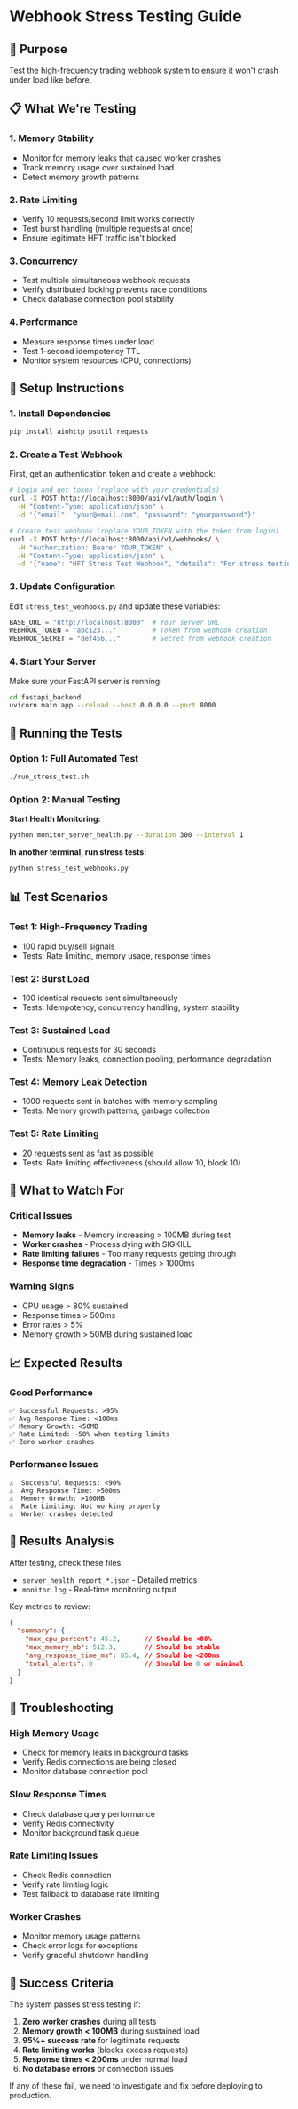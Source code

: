 # Webhook Stress Testing Guide

## 🎯 Purpose
Test the high-frequency trading webhook system to ensure it won't crash under load like before.

## 📋 What We're Testing

### 1. **Memory Stability**
- Monitor for memory leaks that caused worker crashes
- Track memory usage over sustained load
- Detect memory growth patterns

### 2. **Rate Limiting**
- Verify 10 requests/second limit works correctly
- Test burst handling (multiple requests at once)
- Ensure legitimate HFT traffic isn't blocked

### 3. **Concurrency**
- Test multiple simultaneous webhook requests
- Verify distributed locking prevents race conditions
- Check database connection pool stability

### 4. **Performance**
- Measure response times under load
- Test 1-second idempotency TTL
- Monitor system resources (CPU, connections)

## 🚀 Setup Instructions

### 1. **Install Dependencies**
```bash
pip install aiohttp psutil requests
```

### 2. **Create a Test Webhook**
First, get an authentication token and create a webhook:

```bash
# Login and get token (replace with your credentials)
curl -X POST http://localhost:8000/api/v1/auth/login \
  -H "Content-Type: application/json" \
  -d '{"email": "your@email.com", "password": "yourpassword"}'

# Create test webhook (replace YOUR_TOKEN with the token from login)
curl -X POST http://localhost:8000/api/v1/webhooks/ \
  -H "Authorization: Bearer YOUR_TOKEN" \
  -H "Content-Type: application/json" \
  -d '{"name": "HFT Stress Test Webhook", "details": "For stress testing"}'
```

### 3. **Update Configuration**
Edit `stress_test_webhooks.py` and update these variables:

```python
BASE_URL = "http://localhost:8000"  # Your server URL
WEBHOOK_TOKEN = "abc123..."         # Token from webhook creation
WEBHOOK_SECRET = "def456..."        # Secret from webhook creation
```

### 4. **Start Your Server**
Make sure your FastAPI server is running:
```bash
cd fastapi_backend
uvicorn main:app --reload --host 0.0.0.0 --port 8000
```

## 🧪 Running the Tests

### Option 1: Full Automated Test
```bash
./run_stress_test.sh
```

### Option 2: Manual Testing

**Start Health Monitoring:**
```bash
python monitor_server_health.py --duration 300 --interval 1
```

**In another terminal, run stress tests:**
```bash
python stress_test_webhooks.py
```

## 📊 Test Scenarios

### **Test 1: High-Frequency Trading**
- 100 rapid buy/sell signals
- Tests: Rate limiting, memory usage, response times

### **Test 2: Burst Load**
- 100 identical requests sent simultaneously
- Tests: Idempotency, concurrency handling, system stability

### **Test 3: Sustained Load**
- Continuous requests for 30 seconds
- Tests: Memory leaks, connection pooling, performance degradation

### **Test 4: Memory Leak Detection**
- 1000 requests sent in batches with memory sampling
- Tests: Memory growth patterns, garbage collection

### **Test 5: Rate Limiting**
- 20 requests sent as fast as possible
- Tests: Rate limiting effectiveness (should allow 10, block 10)

## 🚨 What to Watch For

### **Critical Issues**
- **Memory leaks** - Memory increasing > 100MB during test
- **Worker crashes** - Process dying with SIGKILL
- **Rate limiting failures** - Too many requests getting through
- **Response time degradation** - Times > 1000ms

### **Warning Signs**
- CPU usage > 80% sustained
- Response times > 500ms
- Error rates > 5%
- Memory growth > 50MB during sustained load

## 📈 Expected Results

### **Good Performance**
```
✅ Successful Requests: >95%
✅ Avg Response Time: <100ms
✅ Memory Growth: <50MB
✅ Rate Limited: ~50% when testing limits
✅ Zero worker crashes
```

### **Performance Issues**
```
⚠️  Successful Requests: <90%
⚠️  Avg Response Time: >500ms
⚠️  Memory Growth: >100MB
⚠️  Rate Limiting: Not working properly
⚠️  Worker crashes detected
```

## 📄 Results Analysis

After testing, check these files:
- `server_health_report_*.json` - Detailed metrics
- `monitor.log` - Real-time monitoring output

Key metrics to review:
```json
{
  "summary": {
    "max_cpu_percent": 45.2,      // Should be <80%
    "max_memory_mb": 512.3,       // Should be stable
    "avg_response_time_ms": 85.4, // Should be <200ms
    "total_alerts": 0             // Should be 0 or minimal
  }
}
```

## 🔧 Troubleshooting

### **High Memory Usage**
- Check for memory leaks in background tasks
- Verify Redis connections are being closed
- Monitor database connection pool

### **Slow Response Times**
- Check database query performance
- Verify Redis connectivity
- Monitor background task queue

### **Rate Limiting Issues**
- Check Redis connection
- Verify rate limiting logic
- Test fallback to database rate limiting

### **Worker Crashes**
- Monitor memory usage patterns
- Check error logs for exceptions
- Verify graceful shutdown handling

## 🎯 Success Criteria

The system passes stress testing if:

1. **Zero worker crashes** during all tests
2. **Memory growth < 100MB** during sustained load
3. **95%+ success rate** for legitimate requests  
4. **Rate limiting works** (blocks excess requests)
5. **Response times < 200ms** under normal load
6. **No database errors** or connection issues

If any of these fail, we need to investigate and fix before deploying to production.